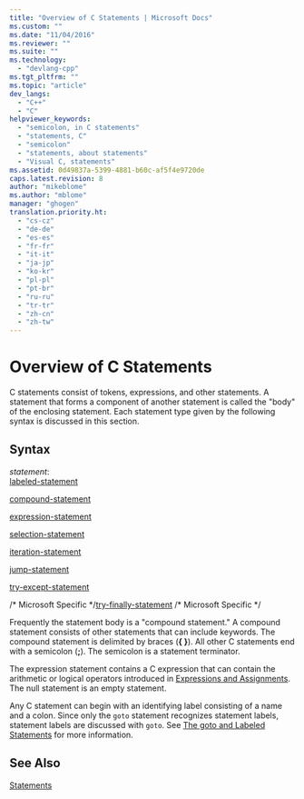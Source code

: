 ```yaml
---
title: "Overview of C Statements | Microsoft Docs"
ms.custom: ""
ms.date: "11/04/2016"
ms.reviewer: ""
ms.suite: ""
ms.technology: 
  - "devlang-cpp"
ms.tgt_pltfrm: ""
ms.topic: "article"
dev_langs: 
  - "C++"
  - "C"
helpviewer_keywords: 
  - "semicolon, in C statements"
  - "statements, C"
  - "semicolon"
  - "statements, about statements"
  - "Visual C, statements"
ms.assetid: 0d49837a-5399-4881-b60c-af5f4e9720de
caps.latest.revision: 8
author: "mikeblome"
ms.author: "mblome"
manager: "ghogen"
translation.priority.ht: 
  - "cs-cz"
  - "de-de"
  - "es-es"
  - "fr-fr"
  - "it-it"
  - "ja-jp"
  - "ko-kr"
  - "pl-pl"
  - "pt-br"
  - "ru-ru"
  - "tr-tr"
  - "zh-cn"
  - "zh-tw"
---
```

# Overview of C Statements
C statements consist of tokens, expressions, and other statements. A statement that forms a component of another statement is called the "body" of the enclosing statement. Each statement type given by the following syntax is discussed in this section.  
  
## Syntax  
 *statement*:  
 [labeled-statement](../c-language/goto-and-labeled-statements-c.md)  
  
 [compound-statement](../c-language/compound-statement-c.md)  
  
 [expression-statement](../c-language/expression-statement-c.md)  
  
 [selection-statement](../c-language/if-statement-c.md)  
  
 [iteration-statement](../c-language/do-while-statement-c.md)  
  
 [jump-statement](../c-language/break-statement-c.md)  
  
 [try-except-statement](../c-language/try-except-statement-c.md)  
  
 /* Microsoft Specific \*/[try-finally-statement](../c-language/try-finally-statement-c.md) /\* Microsoft Specific \*/  
  
 Frequently the statement body is a "compound statement." A compound statement consists of other statements that can include keywords. The compound statement is delimited by braces (**{ }**). All other C statements end with a semicolon (**;**). The semicolon is a statement terminator.  
  
 The expression statement contains a C expression that can contain the arithmetic or logical operators introduced in [Expressions and Assignments](../c-language/expressions-and-assignments.md). The null statement is an empty statement.  
  
 Any C statement can begin with an identifying label consisting of a name and a colon. Since only the `goto` statement recognizes statement labels, statement labels are discussed with `goto`. See [The goto and Labeled Statements](../c-language/goto-and-labeled-statements-c.md) for more information.  
  
## See Also  
 [Statements](../c-language/statements-c.md)
